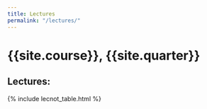 ```yaml
---
title: Lectures
permalink: "/lectures/"
---
```


# {{site.course}}, {{site.quarter}}

<h2 id="lectures">Lectures:</h2>

{% include lecnot_table.html %}

